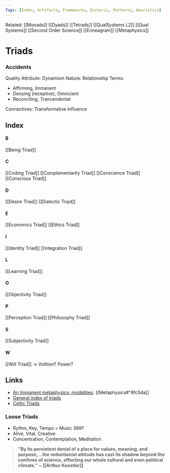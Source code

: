 ```yaml
---
Tags: [Index, Artifacts, Frameworks, Esoteric, Patterns, Heuristics]
---
```

Related: [[Monads]] [[Dyads]] [[Tetrads]] [[QualSystems L2]] [[Qual Systems]] [[Second Order Science]] [[Enneagram]] [[Metaphysics]]
# Triads
### Accidents
Quality Attribute: Dynamism
Nature: Relationship
Terms: 
- Affirming, Immanent
- Denying (receptive), Omnicient
- Reconciling, Trancendental

Connectives: Transformative influence

## Index

#### B
[[Being Triad]]

#### C
[[Coding Triad]]
[[Complementarity Triad]]
[[Conscience Triad]]
[[Conscious Triad]]

#### D
[[Desire Triad]]
[[Dialectic Triad]]

#### E
[[Economics Triad]]
[[Ethics Triad]]

#### I
[[Identity Triad]]
[[Integration Triad]]

#### L
[[Learning Triad]]

#### O
[[Objectivity Triad]]

#### P
[[Perception Triad]]
[[Philosophy Triad]]

#### S
[[Subjectivity Triad]]

#### W 
[[Will Triad]] -> Volition? Power?



## Links
- [An Immanent metaphysics; modalities](http://web.archive.org/web/20191024155750/http://www.magic-flight.com/pub/uvsm_1/modality_metaphors_1.htm). [[Metaphysics#^9fc5da]]
- [General index of triads](https://www.egreenway.com/druids/triads.htm)
- [Celtic Triads](https://www.egreenway.com/druids/triadswright1995.htm)


### Loose Triads
- Rythm, Key, Tempo = Music 369?
- Alive, Vital, Creative
- Concentration, Contemplation, Meditation

> **"By its persistent denial of a place for values, meaning, and purpose,…the reductionist attitude has cast its shadow beyond the confines of science, affecting our whole cultural and even political climate." ~ [[Arthur Koestler]]**